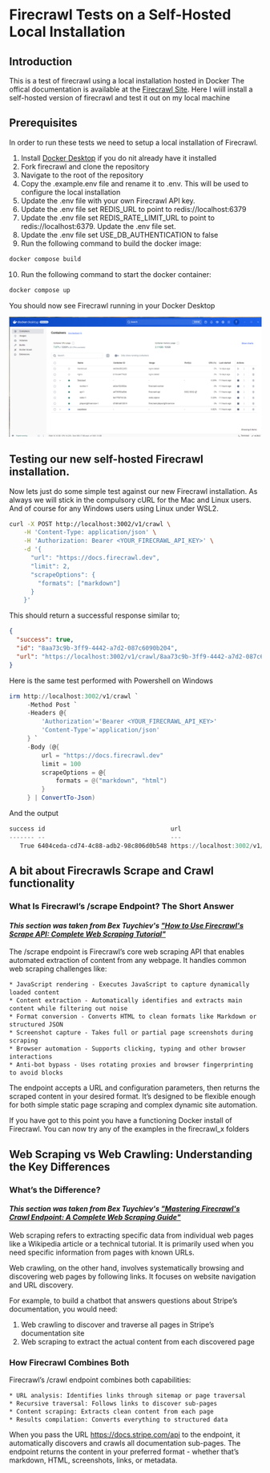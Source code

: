 # Firecrawl Tests on a Self-Hosted Local Installation

## Introduction
This is a test of firecrawl using a local installation hosted in Docker
The offical documentation is available at the [Firecrawl Site](https://docs.firecrawl.dev/introduction). 
Here I wiill install a self-hosted version of firecrawl and test it out on my local machine

## Prerequisites
In order to run these tests we need to setup a local installation of Firecrawl.

1. Install [Docker Desktop](https://www.docker.com/products/docker-desktop/) if you do nit already have it installed
2. Fork firecrawl and clone the repository
3. Navigate to the root of the repository
4. Copy the .example.env file and rename it to .env. This will be used to configure the local installation
5. Update the .env file with your own Firecrawl API key.
6. Update the .env file set REDIS_URL to point to redis://localhost:6379
7. Update the .env file set REDIS_RATE_LIMIT_URL to point to redis://localhost:6379. Update the .env file set.
8. Update the .env file set USE_DB_AUTHENTICATION to false
9. Run the following command to build the docker image:

```bash
docker compose build
```
10. Run the following command to start the docker container:

```bash
docker compose up
```

You should now see Firecrawl running in your Docker Desktop

![Docker Desktop](image.png)

## Testing our new self-hosted Firecrawl installation. 
Now lets just do some simple test against our new Firecrawl installation.
As always we will stick in the compulsory cURL for the Mac and Linux users. 
And of course for any Windows users using Linux under WSL2.

```bash
curl -X POST http://localhost:3002/v1/crawl \
    -H 'Content-Type: application/json' \
    -H 'Authorization: Bearer <YOUR_FIRECRAWL_API_KEY>' \
    -d '{
      "url": "https://docs.firecrawl.dev",
      "limit": 2,
      "scrapeOptions": {
        "formats": ["markdown"]
      }
    }'
```

This should return a successful response similar to;

```json
{
  "success": true,
  "id": "8aa73c9b-3ff9-4442-a7d2-087c6090b204",
  "url": "https://localhost:3002/v1/crawl/8aa73c9b-3ff9-4442-a7d2-087c6090b204"
}
```

Here is the same test performed with Powershell on Windows

```powershell
irm http://localhost:3002/v1/crawl `
     -Method Post `
     -Headers @{ 
         'Authorization'='Bearer <YOUR_FIRECRAWL_API_KEY>'
         'Content-Type'='application/json'
     } `
     -Body (@{
         url = "https://docs.firecrawl.dev"
         limit = 100
         scrapeOptions = @{
             formats = @("markdown", "html")
         }
     } | ConvertTo-Json)
```

And the output

```powershell
success id                                   url
------- --                                   ---
   True 6404ceda-cd74-4c88-adb2-98c806d0b548 https://localhost:3002/v1/crawl/6404ceda-cd74-4c88-adb2-98c806d0b548
```

## A bit about Firecrawls Scrape and Crawl functionality
### What Is Firecrawl’s /scrape Endpoint? The Short Answer
#### *This section was taken from Bex Tuychiev's ["How to Use Firecrawl's Scrape API: Complete Web Scraping Tutorial"](https://www.firecrawl.dev/blog/mastering-firecrawl-scrape-endpoint)*
The /scrape endpoint is Firecrawl’s core web scraping API that enables automated extraction of content from any webpage. It handles common web scraping challenges like:

    * JavaScript rendering - Executes JavaScript to capture dynamically loaded content
    * Content extraction - Automatically identifies and extracts main content while filtering out noise
    * Format conversion - Converts HTML to clean formats like Markdown or structured JSON
    * Screenshot capture - Takes full or partial page screenshots during scraping
    * Browser automation - Supports clicking, typing and other browser interactions
    * Anti-bot bypass - Uses rotating proxies and browser fingerprinting to avoid blocks

The endpoint accepts a URL and configuration parameters, then returns the scraped content in your desired format. It’s designed to be flexible enough for both simple static page scraping and complex dynamic site automation.


If you have got to this point you have a functioning Docker install of Firecrawl.
You can now try any of the examples in the firecrawl_x folders

## Web Scraping vs Web Crawling: Understanding the Key Differences
### What’s the Difference?
#### *This section was taken from Bex Tuychiev's ["Mastering Firecrawl's Crawl Endpoint: A Complete Web Scraping Guide"](https://www.firecrawl.dev/blog/mastering-the-crawl-endpoint-in-firecrawl)*
Web scraping refers to extracting specific data from individual web pages like a Wikipedia article or a technical tutorial. It is primarily used when you need specific information from pages with known URLs.

Web crawling, on the other hand, involves systematically browsing and discovering web pages by following links. It focuses on website navigation and URL discovery.

For example, to build a chatbot that answers questions about Stripe’s documentation, you would need:

1. Web crawling to discover and traverse all pages in Stripe’s documentation site
2. Web scraping to extract the actual content from each discovered page

### How Firecrawl Combines Both
Firecrawl’s /crawl endpoint combines both capabilities:

    * URL analysis: Identifies links through sitemap or page traversal
    * Recursive traversal: Follows links to discover sub-pages
    * Content scraping: Extracts clean content from each page
    * Results compilation: Converts everything to structured data

When you pass the URL https://docs.stripe.com/api to the endpoint, it automatically discovers and crawls all documentation sub-pages. The endpoint returns the content in your preferred format - whether that’s markdown, HTML, screenshots, links, or metadata.